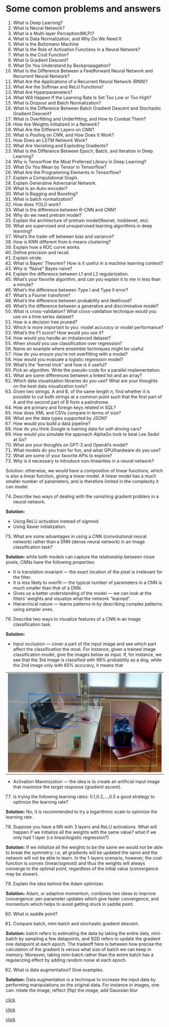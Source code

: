 Some comon problems and answers
=================================

1. What is Deep Learning?
2. What is Neural Network?
3. What is a Multi-layer Perception(MLP)?
4. What Is Data Normalization, and Why Do We Need It
5. What is the Boltzmann Machine
6. What Is the Role of Activation Functions in a Neural Network?
7. What Is the Cost Function?
8. What Is Gradient Descent?
9. What Do You Understand by Backpropagation?
10. What Is the Difference Between a Feedforward Neural Network and Recurrent Neural Network?
11. What Are the Applications of a Recurrent Neural Network (RNN)?
12. What Are the Softmax and ReLU Functions?
13. What Are Hyperparameters?
14. What Will Happen If the Learning Rate Is Set Too Low or Too High?
15. What Is Dropout and Batch Normalization?
16. What Is the Difference Between Batch Gradient Descent and Stochastic Gradient Descent?
17. What is Overfitting and Underfitting, and How to Combat Them?
18. How Are Weights Initialized in a Network?
19. What Are the Different Layers on CNN?
20. What is Pooling on CNN, and How Does It Work?
21. How Does an LSTM Network Work?
22. What Are Vanishing and Exploding Gradients?
23. What Is the Difference Between Epoch, Batch, and Iteration in Deep Learning?
24. Why is Tensorflow the Most Preferred Library in Deep Learning?
25. What Do You Mean by Tensor in Tensorflow?
26. What Are the Programming Elements in Tensorflow?
27. Explain a Computational Graph.
28. Explain Generative Adversarial Network.
29. What Is an Auto-encoder?
30. What Is Bagging and Boosting?
31. What is batch normalization?
32. How does YOLO work?
33. What is the difference between R-CNN and CNN?
34. Why do we need pretrain model?
35. Explain the architecture of pretrain model(Resnet, mobilenet, etc).
36. What are supervised and unsupervised learning algorithms in deep learning?
37. What’s the trade-off between bias and variance?
38. How is KNN different from k-means clustering?
39. Explain how a ROC curve works.
40. Define precision and recall.
41. Explain stride.
42. What is Bayes’ Theorem? How is it useful in a machine learning context?
43. Why is “Naive” Bayes naive?
44. Explain the difference between L1 and L2 regularization.
45. What’s your favorite algorithm, and can you explain it to me in less than a minute?
46. What’s the difference between Type I and Type II error?
47. What’s a Fourier transform?
48. What’s the difference between probability and likelihood?
49. What’s the difference between a generative and discriminative model?
50. What is cross-validation? What cross-validation technique would you use on a time series dataset?
51. How is a decision tree pruned?
52. Which is more important to you: model accuracy or model performance?
53. What’s the F1 score? How would you use it?
54. How would you handle an imbalanced dataset?
55. When should you use classification over regression?
56. Name an example where ensemble techniques might be useful.
57. How do you ensure you’re not overfitting with a model?
58. How would you evaluate a logistic regression model?
59. What’s the “kernel trick” and how is it useful?
60. Pick an algorithm. Write the pseudo-code for a parallel implementation.
61. What are some differences between a linked list and an array?
62. Which data visualization libraries do you use? What are your thoughts on the best data visualization tools?
63. Given two strings, A and B, of the same length n, find whether it is possible to cut both strings at a common point such that the first part of A and the second part  of B form a palindrome.
64. How are primary and foreign keys related in SQL?
65. How does XML and CSVs compare in terms of size?
66. What are the data types supported by JSON? 
67. How would you build a data pipeline?
68. How do you think Google is training data for self-driving cars?
69. How would you simulate the approach AlphaGo took to beat Lee Sedol at Go?
70. What are your thoughts on GPT-3 and OpenAI’s model?
71. What models do you train for fun, and what GPU/hardware do you use?
72. What are some of your favorite APIs to explore? 
73. Why is it necessary to introduce non-linearities in a neural network?

Solution: otherwise, we would have a composition of linear functions, which is also a linear function, giving a linear model. A linear model has a much smaller number of parameters, and is therefore limited in the complexity it can model.

74. Describe two ways of dealing with the vanishing gradient problem in a neural network.

**Solution:**

* Using ReLU activation instead of sigmoid.
* Using Xavier initialization.

75. What are some advantages in using a CNN (convolutional neural network) rather than a DNN (dense neural network) in an image classification task?

**Solution:** while both models can capture the relationship between close pixels, CNNs have the following properties:

* It is translation invariant — the exact location of the pixel is irrelevant for the filter.
* It is less likely to overfit — the typical number of parameters in a CNN is much smaller than that of a DNN.
* Gives us a better understanding of the model — we can look at the filters’ weights and visualize what the network “learned”.
* Hierarchical nature — learns patterns in by describing complex patterns using simpler ones.

76. Describe two ways to visualize features of a CNN in an image classification task.

**Solution:**

* Input occlusion — cover a part of the input image and see which part affect the classification the most. For instance, given a trained image classification model, give the images below as input. If, for instance, we see that the 3rd image is classified with 98% probability as a dog, while the 2nd image only with 65% accuracy, it means that

<table border="0">
   <tr>
      <td>
      <img src="./src/img/ob1.jpg" width="100%" />
      </td>
   </tr>
   </table>


* Activation Maximization — the idea is to create an artificial input image that maximize the target response (gradient ascent).

77. Is trying the following learning rates: 0.1,0.2,…,0.5 a good strategy to optimize the learning rate?

**Solution:** No, it is recommended to try a logarithmic scale to optimize the learning rate.

78. Suppose you have a NN with 3 layers and ReLU activations. What will happen if we initialize all the weights with the same value? what if we only had 1 layer (i.e linear/logistic regression?)

**Solution:** If we initialize all the weights to be the same we would not be able to break the symmetry; i.e, all gradients will be updated the same and the network will not be able to learn. In the 1-layers scenario, however, the cost function is convex (linear/sigmoid) and thus the weights will always converge to the optimal point, regardless of the initial value (convergence may be slower).

79. Explain the idea behind the Adam optimizer.

**Solution:** Adam, or adaptive momentum, combines two ideas to improve convergence: per-parameter updates which give faster convergence, and momentum which helps to avoid getting stuck in saddle point.

80. What is saddle point?


81. Compare batch, mini-batch and stochastic gradient descent.

**Solution:** batch refers to estimating the data by taking the entire data, mini-batch by sampling a few datapoints, and SGD refers to update the gradient one datapoint at each epoch. The tradeoff here is between how precise the calculation of the gradient is versus what size of batch we can keep in memory. Moreover, taking mini-batch rather than the entire batch has a regularizing effect by adding random noise at each epoch.

82. What is data augmentation? Give examples.

**Solution:** Data augmentation is a technique to increase the input data by performing manipulations on the original data. For instance in images, one can: rotate the image, reflect (flip) the image, add Gaussian blur






[click](https://www.simplilearn.com/tutorials/deep-learning-tutorial/deep-learning-interview-questions)

[click](https://www.springboard.com/blog/machine-learning-interview-questions/)

[click](https://towardsdatascience.com/50-deep-learning-interview-questions-part-1-2-8bbc8a00ec61)
